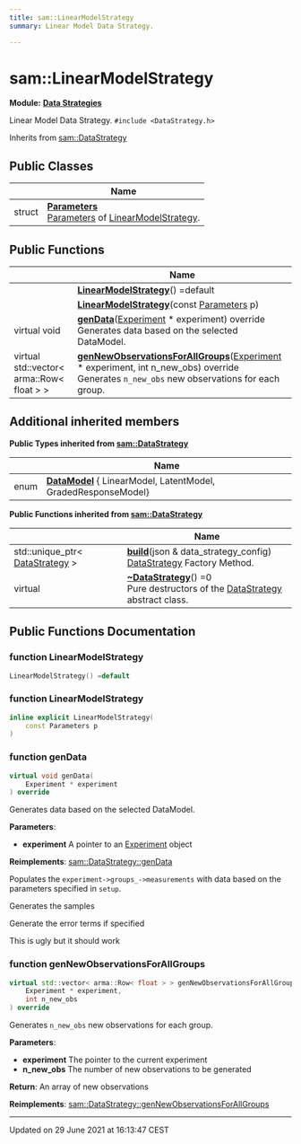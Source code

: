 ```yaml
---
title: sam::LinearModelStrategy
summary: Linear Model Data Strategy. 

---
```


# sam::LinearModelStrategy

**Module:** **[Data Strategies](/doxygen/Modules/group___data_strategies/)**



Linear Model Data Strategy. 
`#include <DataStrategy.h>`

Inherits from [sam::DataStrategy](/doxygen/Classes/classsam_1_1_data_strategy/)

## Public Classes

|                | Name           |
| -------------- | -------------- |
| struct | **[Parameters](/doxygen/Classes/structsam_1_1_linear_model_strategy_1_1_parameters/)** <br>[Parameters]() of [LinearModelStrategy](/doxygen/Classes/classsam_1_1_linear_model_strategy/).  |

## Public Functions

|                | Name           |
| -------------- | -------------- |
| | **[LinearModelStrategy](/doxygen/Classes/classsam_1_1_linear_model_strategy/#function-linearmodelstrategy)**() =default |
| | **[LinearModelStrategy](/doxygen/Classes/classsam_1_1_linear_model_strategy/#function-linearmodelstrategy)**(const [Parameters](/doxygen/Classes/structsam_1_1_linear_model_strategy_1_1_parameters/) p) |
| virtual void | **[genData](/doxygen/Classes/classsam_1_1_linear_model_strategy/#function-gendata)**([Experiment](/doxygen/Classes/classsam_1_1_experiment/) * experiment) override<br>Generates data based on the selected DataModel.  |
| virtual std::vector< arma::Row< float > > | **[genNewObservationsForAllGroups](/doxygen/Classes/classsam_1_1_linear_model_strategy/#function-gennewobservationsforallgroups)**([Experiment](/doxygen/Classes/classsam_1_1_experiment/) * experiment, int n_new_obs) override<br>Generates `n_new_obs` new observations for each group.  |

## Additional inherited members

**Public Types inherited from [sam::DataStrategy](/doxygen/Classes/classsam_1_1_data_strategy/)**

|                | Name           |
| -------------- | -------------- |
| enum| **[DataModel](/doxygen/Classes/classsam_1_1_data_strategy/#enum-datamodel)** { LinearModel, LatentModel, GradedResponseModel} |

**Public Functions inherited from [sam::DataStrategy](/doxygen/Classes/classsam_1_1_data_strategy/)**

|                | Name           |
| -------------- | -------------- |
| std::unique_ptr< [DataStrategy](/doxygen/Classes/classsam_1_1_data_strategy/) > | **[build](/doxygen/Classes/classsam_1_1_data_strategy/#function-build)**(json & data_strategy_config)<br>[DataStrategy](/doxygen/Classes/classsam_1_1_data_strategy/) Factory Method.  |
| virtual | **[~DataStrategy](/doxygen/Classes/classsam_1_1_data_strategy/#function-~datastrategy)**() =0<br>Pure destructors of the [DataStrategy](/doxygen/Classes/classsam_1_1_data_strategy/) abstract class.  |


## Public Functions Documentation

### function LinearModelStrategy

```cpp
LinearModelStrategy() =default
```


### function LinearModelStrategy

```cpp
inline explicit LinearModelStrategy(
    const Parameters p
)
```


### function genData

```cpp
virtual void genData(
    Experiment * experiment
) override
```

Generates data based on the selected DataModel. 

**Parameters**: 

  * **experiment** A pointer to an [Experiment](/doxygen/Classes/classsam_1_1_experiment/) object 


**Reimplements**: [sam::DataStrategy::genData](/doxygen/Classes/classsam_1_1_data_strategy/#function-gendata)


Populates the `experiment->groups_->measurements` with data based on the parameters specified in `setup`.


Generates the samples

Generate the error terms if specified

This is ugly but it should work


### function genNewObservationsForAllGroups

```cpp
virtual std::vector< arma::Row< float > > genNewObservationsForAllGroups(
    Experiment * experiment,
    int n_new_obs
) override
```

Generates `n_new_obs` new observations for each group. 

**Parameters**: 

  * **experiment** The pointer to the current experiment 
  * **n_new_obs** The number of new observations to be generated


**Return**: An array of new observations 

**Reimplements**: [sam::DataStrategy::genNewObservationsForAllGroups](/doxygen/Classes/classsam_1_1_data_strategy/#function-gennewobservationsforallgroups)


-------------------------------

Updated on 29 June 2021 at 16:13:47 CEST